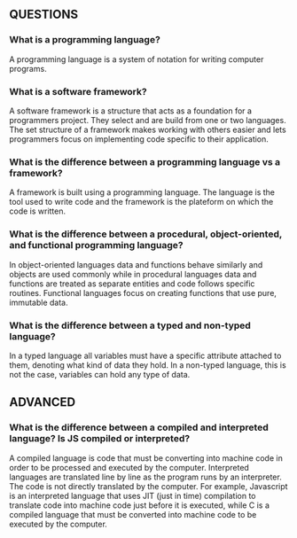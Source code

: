## QUESTIONS

### What is a programming language?

A programming language is a system of notation for writing computer programs.

### What is a software framework?

A software framework is a structure that acts as a foundation for a programmers project. They select and are build from one or two languages. The set structure of a framework makes working with others easier and lets programmers focus on implementing code specific to their application.

### What is the difference between a programming language vs a framework?

A framework is built using a programming language. The language is the tool used to write code and the framework is the plateform on which the code is written.

### What is the difference between a procedural, object-oriented, and functional programming language?

In object-oriented languages data and functions behave similarly and objects are used commonly while in procedural languages data and functions are treated as separate entities and code follows specific routines. Functional languages focus on creating functions that use pure, immutable data.

### What is the difference between a typed and non-typed language?

In a typed language all variables must have a specific attribute attached to them, denoting what kind of data they hold. In a non-typed language, this is not the case, variables can hold any type of data.

## ADVANCED

### What is the difference between a compiled and interpreted language? Is JS compiled or interpreted?

A compiled language is code that must be converting into machine code in order to be processed and executed by the computer. Interpreted languages are translated line by line as the program runs by an interpreter. The code is not directly translated by the computer. For example, Javascript is an interpreted language that uses JIT (just in time) compilation to translate code into machine code just before it is executed, while C is a compiled language that must be converted into machine code to be executed by the computer.

